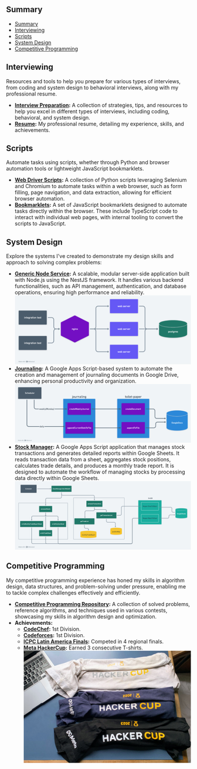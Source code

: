 ## Summary

- [Summary](#summary)
- [Interviewing](#interviewing)
- [Scripts](#scripts)
- [System Design](#system-design)
- [Competitive Programming](#competitive-programming)

## Interviewing

Resources and tools to help you prepare for various types of interviews, from coding and system design to behavioral interviews, along with my professional resume.

- **[Interview Preparation](https://github.com/gardusig/road2senior/):** A collection of strategies, tips, and resources to help you excel in different types of interviews, including coding, behavioral, and system design.
- **[Resume](./resume/resume.pdf):** My professional resume, detailing my experience, skills, and achievements.

## Scripts

Automate tasks using scripts, whether through Python and browser automation tools or lightweight JavaScript bookmarklets.

- **[Web Driver Scripts](https://github.com/gardusig/web-driver-scripts):** A collection of Python scripts leveraging Selenium and Chromium to automate tasks within a web browser, such as form filling, page navigation, and data extraction, allowing for efficient browser automation.
- **[Bookmarklets](https://github.com/gardusig/bookmarklets):** A set of JavaScript bookmarklets designed to automate tasks directly within the browser. These include TypeScript code to interact with individual web pages, with internal tooling to convert the scripts to JavaScript.
  
## System Design

Explore the systems I've created to demonstrate my design skills and approach to solving complex problems:

- **[Generic Node Service](https://github.com/gardusig/genericNodeService):** A scalable, modular server-side application built with Node.js using the NestJS framework. It handles various backend functionalities, such as API management, authentication, and database operations, ensuring high performance and reliability.
    ![GenericNodeService](./system-design/genericNodeService.png)
- **[Journaling](https://github.com/gardusig/journaling):** A Google Apps Script-based system to automate the creation and management of journaling documents in Google Drive, enhancing personal productivity and organization.
    ![Journaling](./system-design/journaling.png)
- **[Stock Manager](https://github.com/gardusig/stockManager):** A Google Apps Script application that manages stock transactions and generates detailed reports within Google Sheets. It reads transaction data from a sheet, aggregates stock positions, calculates trade details, and produces a monthly trade report. It is designed to automate the workflow of managing stocks by processing data directly within Google Sheets.
    ![StockManager](./system-design/stocks.png)




## Competitive Programming

My competitive programming experience has honed my skills in algorithm design, data structures, and problem-solving under pressure, enabling me to tackle complex challenges effectively and efficiently.

- **[Competitive Programming Repository](https://github.com/gardusig/competitive-programming):** A collection of solved problems, reference algorithms, and techniques used in various contests, showcasing my skills in algorithm design and optimization.
- **Achievements:**
  - **[CodeChef](https://www.codechef.com/users/gardusig):** 1st Division.
  - **[Codeforces](https://codeforces.com/profile/gardusig):** 1st Division.
  - **[ICPC Latin America Finals](https://icpc.global/ICPCID/SP7WIXMME8B8):** Competed in 4 regional finals.
  - **[Meta HackerCup](https://www.facebook.com/codingcompetitions/hacker-cup):** Earned 3 consecutive T-shirts.
    ![HackerCup](./competitive-programming/hacker-cup.jpg)
